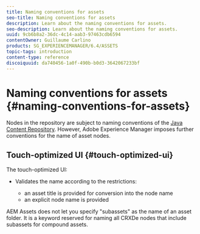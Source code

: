 ```yaml
---
title: Naming conventions for assets
seo-title: Naming conventions for assets
description: Learn about the naming conventions for assets.
seo-description: Learn about the naming conventions for assets.
uuid: 9cb6b8a2-36dc-4c14-aab3-97463cdb6594
contentOwner: Guillaume Carlino
products: SG_EXPERIENCEMANAGER/6.4/ASSETS
topic-tags: introduction
content-type: reference
discoiquuid: da740456-1a0f-490b-b0d3-3642067233bf
---
```


# Naming conventions for assets {#naming-conventions-for-assets}

Nodes in the repository are subject to naming conventions of the [Java Content Repository](../../sites/developing/using/the-basics.md#java-content-repository). However, Adobe Experience Manager imposes further conventions for the name of asset nodes.

## Touch-optimized UI {#touch-optimized-ui}

The touch-optimized UI:

* Validates the name according to the restrictions:

    * an asset title is provided for conversion into the node name
    * an explicit node name is provided

AEM Assets does not let you specify "subassets" as the name of an asset folder. It is a keyword reserved for naming all CRXDe nodes that include subassets for compound assets. 
